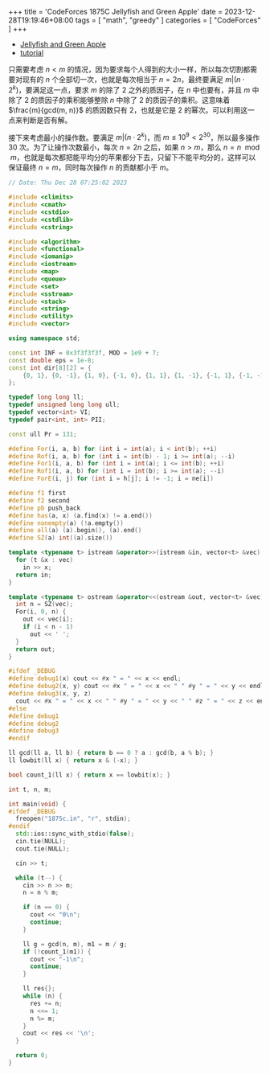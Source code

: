 +++
title = 'CodeForces 1875C Jellyfish and Green Apple'
date = 2023-12-28T19:19:46+08:00
tags = [ "math", "greedy" ]
categories = [ "CodeForces" ]
+++

- [Jellyfish and Green Apple](https://vjudge.net/problem/CodeForces-1875C)
- [tutorial](https://www.luogu.com.cn/problem/solution/CF1875C)

只需要考虑 $n < m$ 的情况，因为要求每个人得到的大小一样，所以每次切割都需要对现有的 $n$ 个全部切一次，也就是每次相当于 $n = 2n$，最终要满足 $m | (n \cdot 2^{k})$，要满足这一点，要求 $m$ 的除了 $2$ 之外的质因子，在 $n$ 中也要有，并且 $m$ 中除了 $2$ 的质因子的乘积能够整除 $n$ 中除了 $2$ 的质因子的乘积。这意味着 $\frac{m}{gcd(m, n)}$ 的质因数只有 $2$，也就是它是 $2$ 的幂次。可以利用这一点来判断是否有解。

接下来考虑最小的操作数。要满足 $m | (n \cdot 2^{k})$，而 $m \le 10^9 < 2^{30}$，所以最多操作 $30$ 次。为了让操作次数最小，每次 $n = 2n$ 之后，如果 $n > m$，那么 $n = n \mod m$，也就是每次都把能平均分的苹果都分下去，只留下不能平均分的，这样可以保证最终 $n = m$，同时每次操作 $n$ 的贡献都小于 $m$。

```cpp
// Date: Thu Dec 28 07:25:02 2023

#include <climits>
#include <cmath>
#include <cstdio>
#include <cstdlib>
#include <cstring>

#include <algorithm>
#include <functional>
#include <iomanip>
#include <iostream>
#include <map>
#include <queue>
#include <set>
#include <sstream>
#include <stack>
#include <string>
#include <utility>
#include <vector>

using namespace std;

const int INF = 0x3f3f3f3f, MOD = 1e9 + 7;
const double eps = 1e-8;
const int dir[8][2] = {
    {0, 1}, {0, -1}, {1, 0}, {-1, 0}, {1, 1}, {1, -1}, {-1, 1}, {-1, -1},
};

typedef long long ll;
typedef unsigned long long ull;
typedef vector<int> VI;
typedef pair<int, int> PII;

const ull Pr = 131;

#define For(i, a, b) for (int i = int(a); i < int(b); ++i)
#define Rof(i, a, b) for (int i = int(b) - 1; i >= int(a); --i)
#define For1(i, a, b) for (int i = int(a); i <= int(b); ++i)
#define Rof1(i, a, b) for (int i = int(b); i >= int(a); --i)
#define ForE(i, j) for (int i = h[j]; i != -1; i = ne[i])

#define f1 first
#define f2 second
#define pb push_back
#define has(a, x) (a.find(x) != a.end())
#define nonempty(a) (!a.empty())
#define all(a) (a).begin(), (a).end()
#define SZ(a) int((a).size())

template <typename t> istream &operator>>(istream &in, vector<t> &vec) {
  for (t &x : vec)
    in >> x;
  return in;
}

template <typename t> ostream &operator<<(ostream &out, vector<t> &vec) {
  int n = SZ(vec);
  For(i, 0, n) {
    out << vec[i];
    if (i < n - 1)
      out << ' ';
  }
  return out;
}

#ifdef _DEBUG
#define debug1(x) cout << #x " = " << x << endl;
#define debug2(x, y) cout << #x " = " << x << " " #y " = " << y << endl;
#define debug3(x, y, z)                                                        \
  cout << #x " = " << x << " " #y " = " << y << " " #z " = " << z << endl;
#else
#define debug1
#define debug2
#define debug3
#endif

ll gcd(ll a, ll b) { return b == 0 ? a : gcd(b, a % b); }
ll lowbit(ll x) { return x & (-x); }

bool count_1(ll x) { return x == lowbit(x); }

int t, n, m;

int main(void) {
#ifdef _DEBUG
  freopen("1875c.in", "r", stdin);
#endif
  std::ios::sync_with_stdio(false);
  cin.tie(NULL);
  cout.tie(NULL);

  cin >> t;

  while (t--) {
    cin >> n >> m;
    n = n % m;

    if (n == 0) {
      cout << "0\n";
      continue;
    }

    ll g = gcd(n, m), m1 = m / g;
    if (!count_1(m1)) {
      cout << "-1\n";
      continue;
    }

    ll res{};
    while (n) {
      res += n;
      n <<= 1;
      n %= m;
    }
    cout << res << '\n';
  }

  return 0;
}
```
